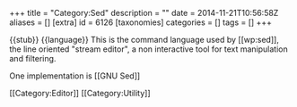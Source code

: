 +++
title = "Category:Sed"
description = ""
date = 2014-11-21T10:56:58Z
aliases = []
[extra]
id = 6126
[taxonomies]
categories = []
tags = []
+++

{{stub}} 
{{language}}
This is the command language used by [[wp:sed]], 
the line oriented "stream editor", 
a non interactive tool for text manipulation and filtering. 

One implementation is [[GNU Sed]]

[[Category:Editor]]
[[Category:Utility]]
